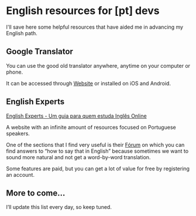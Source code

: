 # English resources for [pt] devs
I'll save here some helpful resources that have aided me in advancing my English path.

## Google Translator
You can use the good old translator anywhere, anytime on your computer or phone.

It can be accessed through [Website](https://translate.google.com.br/?hl=pt-BR&sl=en&tl=pt) or installed on iOS and Android.

## English Experts
[English Experts - Um guia para quem estuda Inglês Online](https://www.englishexperts.com.br/)

A website with an infinite amount of resources focused on Portuguese speakers.

One of the sections that I find very useful is their [Fórum](https://www.englishexperts.com.br/forum/) on which you can find answers to “how to say that in English” because sometimes we want to sound more natural and not get a word-by-word translation.

Some features are paid, but you can get a lot of value for free by registering an account.

## More to come…
I’ll update this list every day, so keep tuned.



